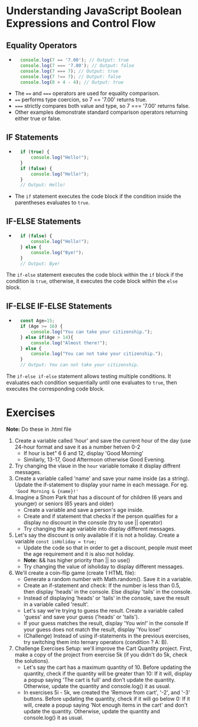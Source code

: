 # Understanding JavaScript Boolean Expressions and Control Flow

## Equality Operators

- ```javascript
    console.log(7 == '7.00'); // Output: true
    console.log(7 === '7.00'); // Output: false
    console.log(7 === 7); // Output: true
    console.log(7 !== 7); // Output: false
    console.log(8 > 4 - 4); // Output: true

- The `==` and `===` operators are used for equality comparison.
- `==` performs type coercion, so 7 == '7.00' returns true.
- `===` strictly compares both value and type, so 7 === '7.00' returns false.
- Other examples demonstrate standard comparison operators returning either true or false.

## IF Statements
- ```javascript
    if (true) {
        console.log("Hello!");
    }
    if (false) {
        console.log("Hello!");
    }
    // Output: Hello!

- The `if` statement executes the code block if the condition inside the parentheses evaluates to `true`.

## IF-ELSE Statements
- ```javascript
    if (false) {
        console.log("Hello!");
    } else {
        console.log("Bye!");
    }
    // Output: Bye!

The `if-else` statement executes the code block within the `if` block if the condition is `true`, otherwise, it executes the code block within the `else` block.

## IF-ELSE IF-ELSE Statements
- ```javascript
    const Age=15;
    if (Age >= 16) {
        console.log("You can take your citizenship.");
    } else if(Age > 14){
        console.log("Almost there!");
    } else {
        console.log("You can not take your citizenship.");
    }
    // Output: You can not take your citizenship.

The `if-else if-else` statement allows testing multiple conditions.
It evaluates each condition sequentially until one evaluates to `true`, then executes the corresponding code block.

# Exercises
**Note:** Do these in .html file
1. Create a variable called 'hour' and save the current hour of the day (use 24-hour format and save it as a number hetven 0-2
    - If hour is bet" 6 6 and 12, display 'Good Morning'
    - Similarly, 13-17, Good Aftermoon otherwise Good Evening.
2. Try changing the vlaue in the `hour` variable tomake it display diffrent messages.
3. Create a variable called 'name' and save your name inside (as a string). Update the if-statement to display your name in each message. For eg. `'Good Morning & {name}!'`
4. Imagine a Shom Park that has a discount of for children (6 years and younger) or seniors (65 years and older)
    - Create a variable and save a person's age inside.
    - Create and if statement that checks if the person qualifies for a display no discount in the console (try to use || operator) 
    - Try changing the age variable into display different messages.
5. Let's say the discount is only available if it is not a holiday. Create a variable `const isHoliday = true;`
    - Update the code so that in order to get a discount, people must meet the age requirement and it is also not holiday.
    - **Note:** && has higher priority than || so use()
    - Try changing the value of isholiday to display different messages.
6. We'll create a coin-flip game (create 1 HTML file):
    - Generate a random number with Math.random(). Save it in a variable.
    - Create an if-statement and check: If the number is less than 0.5, then display 'heads' in the console. Else display 'tails' in the console.
    - Instead of displaying 'heads' or 'tails' in the console, save the result in a variable called 'result'.
    - Let's say we're trying to guess the result. Create a variable called 'guess' and save your guess ('heads' or 'tails').
    - If your guess matches the result, display 'You win!' in the console If your guess does not match the result, display 'You lose!'
    - (Challenge) Instead of using if-statements in the previous exercises, try switching them into ternary operators (condition ? A: B).
7. Challenge Exercises
Setup: we'll improve the Cart Quantity project. First, make a copy of the project from exercise 5k (if you didn't do 5k, check the solutions).
    - Let's say the cart has a maximum quantity of 10. Before updating the quantity, check if the quantity will be greater than 10: If it will, display a popup saying 'The cart is full' and don't update the quantity.
Otherwise, update the quantity and console.log() it as usual.
    - In exercises 5i - 5k, we created the 'Remove from cart', '-2', and '-3' buttons. Before updating the quantity, check if it will go below 0:
If it will, create a popup saying 'Not enough items in the cart' and don't update the quantity.
Otherwise, update the quantity and console.log() it as usual.
